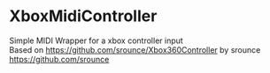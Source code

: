 # XboxMidiController
Simple MIDI Wrapper for a xbox controller input
<br>Based on https://github.com/srounce/Xbox360Controller by srounce https://github.com/srounce
